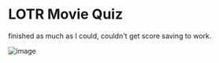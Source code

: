 # LOTR Movie Quiz
finished as much as I could, couldn't get score saving to work.

![image](https://user-images.githubusercontent.com/82049270/119036917-556b1b80-b97f-11eb-8c03-a7b9af73d6b6.png)
